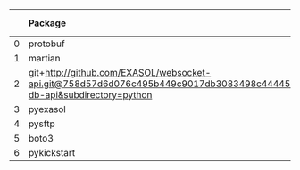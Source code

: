 <!-- markdown-link-check-disable -->

|    | Package                                                                                                                       | Version in 3.2.0     | Version in 4.0.0     | Status   |
|---:|:------------------------------------------------------------------------------------------------------------------------------|:---------------------|:---------------------|:---------|
|  0 | protobuf                                                                                                                      | 3.17.3               | 3.17.3               |          |
|  1 | martian                                                                                                                       | 1.4                  | 1.4                  |          |
|  2 | git+http://github.com/EXASOL/websocket-api.git@758d57d6d076c495b449c9017db3083498c44445#egg=exasol-db-api&subdirectory=python | No version specified | No version specified |          |
|  3 | pyexasol                                                                                                                      | 0.20.0               | 0.20.0               |          |
|  4 | pysftp                                                                                                                        | 0.2.9                | 0.2.9                |          |
|  5 | boto3                                                                                                                         | 1.17.96              | 1.17.96              |          |
|  6 | pykickstart                                                                                                                   | 3.33                 | 3.33                 |          |